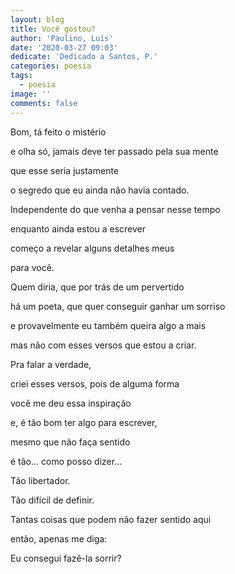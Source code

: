 ```yaml
---
layout: blog
title: Você gostou?
author: 'Paulino, Luís'
date: '2020-03-27 09:03'
dedicate: 'Dedicado a Santos, P.'
categories: poesia
tags:
  - poesia
image: ''
comments: false
---
```

Bom, tá feito o mistério

e olha só, jamais deve ter passado pela sua mente

que esse seria justamente

o segredo que eu ainda não havia contado.

Independente do que venha a pensar nesse tempo

enquanto ainda estou a escrever

começo a revelar alguns detalhes meus

para você.

Quem diria, que por trás de um pervertido

há um poeta, que quer conseguir ganhar um sorriso

e provavelmente eu também queira algo a mais

mas não com esses versos que estou a criar.

Pra falar a verdade,

criei esses versos, pois de alguma forma

você me deu essa inspiração

e, é tão bom ter algo para escrever,

mesmo que não faça sentido

é tão... como posso dizer...

Tão libertador.

Tão difícil de definir.

Tantas coisas que podem não fazer sentido aqui

então, apenas me diga:

Eu consegui fazê-la sorrir?
